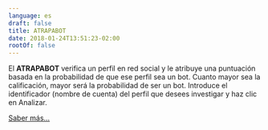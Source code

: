 ```yaml
---
language: es
draft: false
title: ATRAPABOT
date: 2018-01-24T13:51:23-02:00
rootOf: false
---
```

El **ATRAPABOT** verifica un perfil en red social y le atribuye una puntuación basada en la probabilidad de que ese perfil sea un bot. Cuanto mayor sea la calificación, mayor será la probabilidad de ser un bot. Introduce el identificador (nombre de cuenta) del perfil que desees investigar y haz clic en Analizar.

[Saber más...](/faq/)